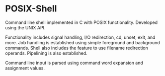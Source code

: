 # POSIX-Shell
Command line shell implemented in C with POSIX functionality. Developed using the UNIX API. 

Functionality includes signal handling, I/O redirection, cd, unset, exit, and more. 
Job handling is established using simple foreground and background commands. Shell also includes the feature to use filename redirection operands. Pipelining is also established. 

Command line input is parsed using command word expansion and assignment values. 
